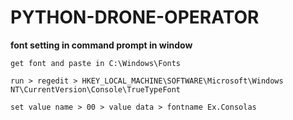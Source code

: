 # PYTHON-DRONE-OPERATOR
**font setting in command prompt in window** 

    get font and paste in C:\Windows\Fonts

    run > regedit > HKEY_LOCAL_MACHINE\SOFTWARE\Microsoft\Windows NT\CurrentVersion\Console\TrueTypeFont
    
    set value name > 00 > value data > fontname Ex.Consolas
